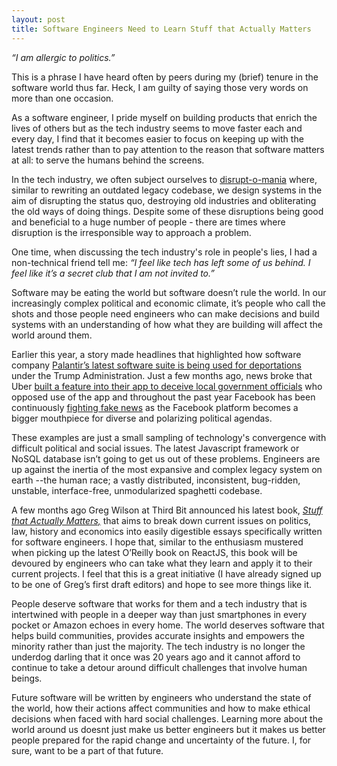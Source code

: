 ```yaml
---
layout: post
title: Software Engineers Need to Learn Stuff that Actually Matters
---
```

*“I am allergic to politics.”*


This is a phrase I have heard often by peers during my (brief) tenure in the software world thus far. Heck, I am guilty of saying those very words on more than one occasion.

As a software engineer, I pride myself on building products that enrich the lives of others but as the tech industry seems to move faster each and every day, I find that it becomes easier to focus on keeping up with the latest trends rather than to pay attention to the reason that software matters at all: to serve the humans behind the screens.

In the tech industry, we often subject ourselves to [disrupt-o-mania](https://m.signalvnoise.com/reconsider-41adf356857f?gi=b5462f2a5702) where, similar to rewriting an outdated legacy codebase, we design systems in the aim of disrupting the status quo, destroying old industries and obliterating the old ways of doing things. Despite some of these disruptions being good and beneficial to a huge number of people - there are times where disruption is the irresponsible way to approach a problem.

One time, when discussing the tech industry's role in people's lies, I had a non-technical friend tell me: *“I feel like tech has left some of us behind. I feel like it’s a secret club that I am not invited to.”*

Software may be eating the world but software doesn’t rule the world. In our increasingly complex political and economic climate, it’s people who call the shots and those people need engineers who can make decisions and build systems with an understanding of how what they are building will affect the world around them.

Earlier this year, a story made headlines that highlighted how software company [Palantir’s latest software suite is being used for deportations](https://theintercept.com/2017/03/02/palantir-provides-the-engine-for-donald-trumps-deportation-machine/) under the Trump Administration. Just a few months ago, news broke that Uber [built a feature into their app to deceive local government officials](https://www.nytimes.com/2017/03/03/technology/uber-greyball-program-evade-authorities.html?_r=0) who opposed use of the app and throughout the past year Facebook has been continuously [fighting fake news](http://money.cnn.com/2017/05/09/technology/facebook-fake-news/) as the Facebook platform becomes a bigger mouthpiece for diverse and polarizing political agendas.

These examples are just a small sampling of technology's convergence with difficult political and social issues. The latest Javascript framework or NoSQL database isn’t going to get us out of these problems. Engineers are up against the inertia of the most expansive and complex legacy system on earth --the human race; a vastly distributed, inconsistent, bug-ridden, unstable, interface-free, unmodularized spaghetti codebase.

A few months ago Greg Wilson at Third Bit announced his latest book, [*Stuff that Actually Matters,*](http://third-bit.com/2016/11/13/stuff-that-actually-matters.html) that aims to break down current issues on politics, law, history and economics into easily digestible essays specifically written for software engineers. I hope that, similar to the enthusiasm mustered when picking up the latest O’Reilly book on ReactJS, this book will be devoured by engineers who can take what they learn and apply it to their current projects. I feel that this is a great initiative (I have already signed up to be one of Greg’s first draft editors) and hope to see more things like it.

People deserve software that works for them and a tech industry that is intertwined with people in a deeper way than just smartphones in every pocket or Amazon echoes in every home. The world deserves software that helps build communities, provides accurate insights and empowers the minority rather than just the majority. The tech industry is no longer the underdog darling that it once was 20 years ago and it cannot afford to continue to take a detour around difficult challenges that involve human beings.

Future software will be written by engineers who understand the state of the world, how their actions affect communities and how to make ethical decisions when faced with hard social challenges. Learning more about the world around us doesnt just make us better engineers but it makes us better people prepared for the rapid change and uncertainty of the future. I, for sure, want to be a part of that future. 
